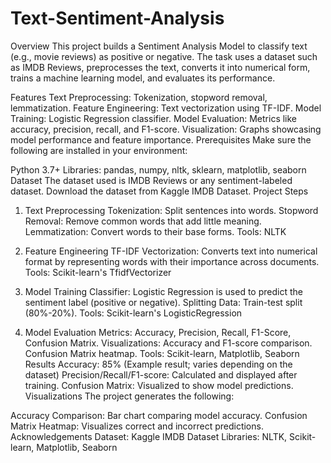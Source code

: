 # Text-Sentiment-Analysis
Overview
This project builds a Sentiment Analysis Model to classify text (e.g., movie reviews) as positive or negative. The task uses a dataset such as IMDB Reviews, preprocesses the text, converts it into numerical form, trains a machine learning model, and evaluates its performance.

Features
Text Preprocessing: Tokenization, stopword removal, lemmatization.
Feature Engineering: Text vectorization using TF-IDF.
Model Training: Logistic Regression classifier.
Model Evaluation: Metrics like accuracy, precision, recall, and F1-score.
Visualization: Graphs showcasing model performance and feature importance.
Prerequisites
Make sure the following are installed in your environment:

Python 3.7+
Libraries: pandas, numpy, nltk, sklearn, matplotlib, seaborn
Dataset
The dataset used is IMDB Reviews or any sentiment-labeled dataset.
Download the dataset from Kaggle IMDB Dataset.
Project Steps
1. Text Preprocessing
Tokenization: Split sentences into words.
Stopword Removal: Remove common words that add little meaning.
Lemmatization: Convert words to their base forms.
Tools: NLTK

2. Feature Engineering
TF-IDF Vectorization: Converts text into numerical format by representing words with their importance across documents.
Tools: Scikit-learn's TfidfVectorizer

3. Model Training
Classifier: Logistic Regression is used to predict the sentiment label (positive or negative).
Splitting Data: Train-test split (80%-20%).
Tools: Scikit-learn's LogisticRegression

4. Model Evaluation
Metrics: Accuracy, Precision, Recall, F1-Score, Confusion Matrix.
Visualizations:
Accuracy and F1-score comparison.
Confusion Matrix heatmap.
Tools: Scikit-learn, Matplotlib, Seaborn
Results
Accuracy: 85% (Example result; varies depending on the dataset)
Precision/Recall/F1-score: Calculated and displayed after training.
Confusion Matrix: Visualized to show model predictions.
Visualizations
The project generates the following:

Accuracy Comparison: Bar chart comparing model accuracy.
Confusion Matrix Heatmap: Visualizes correct and incorrect predictions.
Acknowledgements
Dataset: Kaggle IMDB Dataset
Libraries: NLTK, Scikit-learn, Matplotlib, Seaborn

